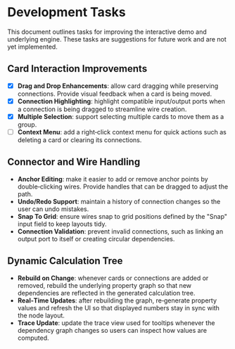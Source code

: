 # Development Tasks

This document outlines tasks for improving the interactive demo and underlying
engine. These tasks are suggestions for future work and are not yet
implemented.

## Card Interaction Improvements

- [x] **Drag and Drop Enhancements**: allow card dragging while preserving
  connections. Provide visual feedback when a card is being moved.
- [x] **Connection Highlighting**: highlight compatible input/output ports when a
  connection is being dragged to streamline wire creation.
- [x] **Multiple Selection**: support selecting multiple cards to move them as a
  group.
- [ ] **Context Menu**: add a right‑click context menu for quick actions such as
  deleting a card or clearing its connections.

## Connector and Wire Handling

- **Anchor Editing**: make it easier to add or remove anchor points by
  double‑clicking wires. Provide handles that can be dragged to adjust the
  path.
- **Undo/Redo Support**: maintain a history of connection changes so the user can
  undo mistakes.
- **Snap To Grid**: ensure wires snap to grid positions defined by the "Snap"
  input field to keep layouts tidy.
- **Connection Validation**: prevent invalid connections, such as linking an
  output port to itself or creating circular dependencies.

## Dynamic Calculation Tree

- **Rebuild on Change**: whenever cards or connections are added or removed,
  rebuild the underlying property graph so that new dependencies are reflected
  in the generated calculation tree.
- **Real‑Time Updates**: after rebuilding the graph, re‑generate property values
  and refresh the UI so that displayed numbers stay in sync with the node
  layout.
- **Trace Update**: update the trace view used for tooltips whenever the
  dependency graph changes so users can inspect how values are computed.


